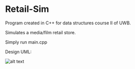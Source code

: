 # Retail-Sim
Program created in C++ for data structures course II of UWB.

Simulates a media/film retail store.

Simply run main.cpp

Design UML:

![alt text](https://drive.google.com/open?id=0B4vmbE8XY9pseDhHWTlCQkZhcTQ)
